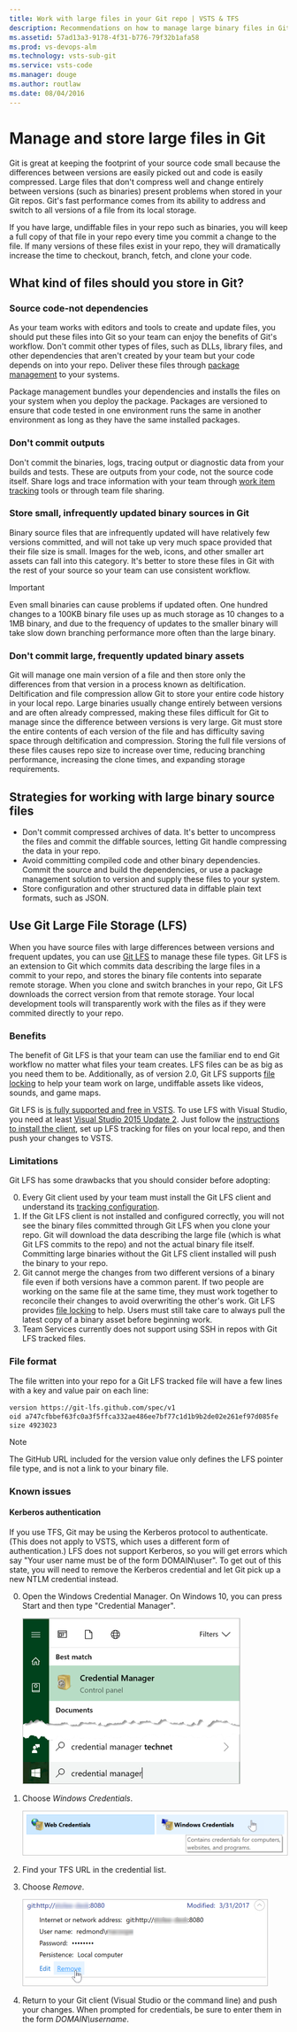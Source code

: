 ```yaml
---
title: Work with large files in your Git repo | VSTS & TFS
description: Recommendations on how to manage large binary files in Git, Visual Studio, and Team Foundation Server.
ms.assetid: 57ad13a3-9178-4f31-b776-79f32b1afa58
ms.prod: vs-devops-alm
ms.technology: vsts-sub-git 
ms.service: vsts-code
ms.manager: douge
ms.author: routlaw
ms.date: 08/04/2016
---
```


# Manage and store large files in Git

Git is great at keeping the footprint of your source code small because the differences between versions are easily picked out and code is easily compressed. 
Large files that don't compress well and change entirely between versions (such as binaries) present problems when stored in your Git repos. 
Git's fast performance comes from its ability to address and switch to all versions of a file from its local storage.   

If you have large, undiffable files in your repo such as binaries, you will keep a full copy of that file in your repo every time you commit a change to the file.
If many versions of these files exist in your repo, they will dramatically increase the time to checkout, branch, fetch, and clone your code.  

## What kind of files should you store in Git?

### Source code-not dependencies

As your team works with editors and tools to create and update files, you should put these files into Git so your team can enjoy the benefits of Git's workflow.
Don't commit other types of files, such as DLLs, library files, and other dependencies that aren't created by your team but your code depends on into your repo. Deliver these files 
through [package management](../package/overview.md) to your systems. 

Package management bundles your dependencies and installs the files on your system when you deploy the package. 
Packages are versioned to ensure that code tested in one environment runs the same in another environment as long as they have the same installed packages. 

### Don't commit outputs

Don't commit the binaries, logs, tracing output or diagnostic data from your builds and tests. These are outputs from your code, not the source code itself. Share logs and trace information
with your team through [work item tracking](../work/backlogs/add-work-items.md) tools or through team file sharing.

### Store small, infrequently updated binary sources in Git

Binary source files that are infrequently updated will have relatively few versions committed, and will not take up very much space provided that their file size is small.
Images for the web, icons, and other smaller art assets can fall into this category.  It's better to store these files in Git with the rest of your source so your team can use 
consistent workflow. 

> [!IMPORTANT] 
> Even small binaries can cause problems if updated often. One hundred changes to a 100KB binary file uses up as much storage as 10 changes to a 1MB binary, and due to the frequency of updates to the smaller binary will take slow down branching performance more often than the large binary.

### Don't commit large, frequently updated binary assets

Git will manage one main version of a file and then store only the differences from that version in a process known as deltification. 
Deltification and file compression allow Git to store your entire code history in your local repo. 
Large binaries usually change entirely between versions and are often already compressed, making these files difficult for Git to manage since the difference between versions is very large.
Git must store the entire contents of each version of the file and has difficulty saving space through deltification and compression. 
Storing the full file versions of these files causes repo size to increase over time, reducing branching performance, increasing the clone times, and expanding storage requirements.

## Strategies for working with large binary source files

- Don't commit compressed archives of data. It's better to uncompress the files and commit the diffable sources, letting Git handle compressing the data in your repo.
- Avoid committing compiled code and other binary dependencies. Commit the source and build the dependencies, or use a package management solution to version and supply these files 
to your system.
- Store configuration and other structured data in diffable plain text formats, such as JSON.

## Use Git Large File Storage (LFS)

When you have source files with large differences between versions and frequent updates, you can use [Git LFS](https://git-lfs.github.com/) to manage these file types. 
Git LFS is an extension to Git which commits data describing the large files in a commit to your repo, and stores the binary file contents into separate remote storage. 
When you clone and switch branches in your repo, Git LFS downloads the correct version from that remote storage. 
Your local development tools will transparently work with the files as if they were commited directly to your repo.

###  Benefits

The benefit of Git LFS is that your team can use the familiar end to end Git workflow no matter what files your team creates. 
LFS files can be as big as you need them to be.
Additionally, as of version 2.0, Git LFS supports [file locking](https://github.com/git-lfs/git-lfs/wiki/File-Locking) to help your team work on large, undiffable assets like videos, sounds, and game maps.

Git LFS is [is fully supported and free in VSTS](https://blogs.msdn.microsoft.com/visualstudioalm/2015/10/01/announcing-git-lfs-on-all-vso-git-repos/).
To use LFS with Visual Studio, you need at least [Visual Studio 2015 Update 2](https://www.visualstudio.com/en-us/news/vs2015-update2-vs.aspx).
Just follow the [instructions to install the client](https://git-lfs.github.com/), set up LFS tracking for files on your local repo, and then push your changes to VSTS.

### Limitations

Git LFS has some drawbacks that you should consider before adopting:

0. Every Git client used by your team must install the Git LFS client and understand its [tracking configuration](https://github.com/github/git-lfs/tree/master/docs). 
0. If the Git LFS client is not installed and configured correctly, you will not see the binary files committed through Git LFS when you clone your repo. 
Git will download the data describing the large file (which is what Git LFS commits to the repo) and not the actual binary file itself. 
Committing large binaries without the Git LFS client installed will push the binary to your repo.
0. Git cannot merge the changes from two different versions of a binary file even if both versions have a common parent.
If two people are working on the same file at the same time, they must work together to reconcile their changes to avoid overwriting the other's work.
Git LFS provides [file locking](https://github.com/git-lfs/git-lfs/wiki/File-Locking) to help.
Users must still take care to always pull the latest copy of a binary asset before beginning work.
0. Team Services currently does not support using SSH in repos with Git LFS tracked files.   
   
### File format

The file written into your repo for a Git LFS tracked file will have a few lines with a key and value pair on each line:

```
version https://git-lfs.github.com/spec/v1
oid a747cfbbef63fc0a3f5ffca332ae486ee7bf77c1d1b9b2de02e261ef97d085fe
size 4923023
```

> [!NOTE] 
> The GitHub URL included for the version value only defines the LFS pointer file type, and is not a link to your binary file.

### Known issues

#### Kerberos authentication
If you use TFS, Git may be using the Kerberos protocol to authenticate.
(This does not apply to VSTS, which uses a different form of authentication.)
LFS does not support Kerberos, so you will get errors which say "Your user name must be of the form DOMAIN\user".
To get out of this state, you will need to remove the Kerberos credential and let Git pick up a new NTLM credential instead.

0. Open the Windows Credential Manager. On Windows 10, you can press Start and then type "Credential Manager".

   ![Open Credential Manager](_img/manage-large-files/launch-credential-manager.png)

0. Choose *Windows Credentials*.

   ![Choose Windows Credentials](_img/manage-large-files/choose-windows-credentials.png)

0. Find your TFS URL in the credential list.
0. Choose *Remove*.

   ![Choose Remove](_img/manage-large-files/choose-remove.png)

0. Return to your Git client (Visual Studio or the command line) and push your changes.
When prompted for credentials, be sure to enter them in the form *DOMAIN\username*.
